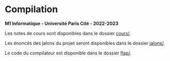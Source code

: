 # Compilation

**M1 Informatique - Université Paris Cité - 2022-2023**

Les notes de cours sont disponibles dans le dossier [cours/](cours/).

Les énoncés des jalons du projet seront disponibles dans le dossier
[jalons/](jalons/).

Le code du compilateur est disponible dans le dossier
[flap/](flap/).
